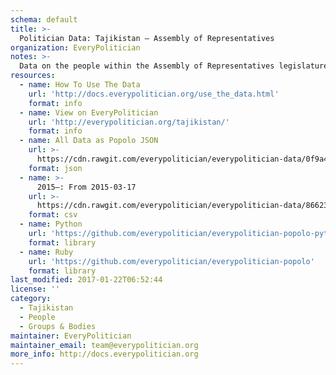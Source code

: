 ```yaml
---
schema: default
title: >-
  Politician Data: Tajikistan — Assembly of Representatives
organization: EveryPolitician
notes: >-
  Data on the people within the Assembly of Representatives legislature of Tajikistan.
resources:
  - name: How To Use The Data
    url: 'http://docs.everypolitician.org/use_the_data.html'
    format: info
  - name: View on EveryPolitician
    url: 'http://everypolitician.org/tajikistan/'
    format: info
  - name: All Data as Popolo JSON
    url: >-
      https://cdn.rawgit.com/everypolitician/everypolitician-data/0f9a4a1fc7cd053baed1c0eebf93b749a27f6ae6/data/Tajikistan/Representatives/ep-popolo-v1.0.json
    format: json
  - name: >-
      2015–: From 2015-03-17
    url: >-
      https://cdn.rawgit.com/everypolitician/everypolitician-data/86623d0b2ac585ce1a717d1cbd47949c77accea0/data/Tajikistan/Representatives/term-2015.csv
    format: csv
  - name: Python
    url: 'https://github.com/everypolitician/everypolitician-popolo-python'
    format: library
  - name: Ruby
    url: 'https://github.com/everypolitician/everypolitician-popolo'
    format: library
last_modified: 2017-01-22T06:52:44
license: ''
category:
  - Tajikistan
  - People
  - Groups & Bodies
maintainer: EveryPolitician
maintainer_email: team@everypolitician.org
more_info: http://docs.everypolitician.org
---
```

